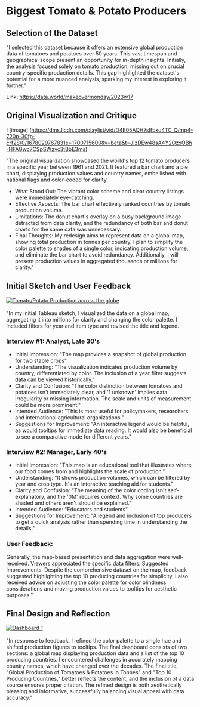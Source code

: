 # Biggest Tomato & Potato Producers

## Selection of the Dataset
"I selected this dataset because it offers an extensive global production data of tomatoes and potatoes over 50 years. This vast timespan and geographical scope present an opportunity for in-depth insights. Initially, the analysis focused solely on tomato production, missing out on crucial country-specific production details. This gap highlighted the dataset's potential for a more nuanced analysis, sparking my interest in exploring it further."

Link: https://data.world/makeovermonday/2023w17

## Original Visualization and Critique
! [image] (https://dms.licdn.com/playlist/vid/D4E05AQH7sBbxu4TC_Q/mp4-720p-30fp-crf28/0/1678029767831e=1700715600&v=beta&t=JIzDEw48sA4Y2OzxOBh-HFAGwc7CSpSWzvc3tBbE3ms)

"The original visualization showcased the world's top 12 tomato producers in a specific year between 1961 and 2021. It featured a bar chart and a pie chart, displaying production values and country names, embellished with national flags and color-coded for clarity.

- What Stood Out: The vibrant color scheme and clear country listings were immediately eye-catching.
- Effective Aspects: The bar chart effectively ranked countries by tomato production volume.
- Limitations: The donut chart's overlay on a busy background image detracted from data clarity, and the redundancy of both bar and donut charts for the same data was unnecessary.
- Final Thoughts: My redesign aims to represent data on a global map, showing total production in tonnes per country. I plan to simplify the color palette to shades of a single color, indicating production volume, and eliminate the bar chart to avoid redundancy. Additionally, I will present production values in aggregated thousands or millions for clarity."


## Initial Sketch and User Feedback

<div class='tableauPlaceholder' id='viz1700093712254' style='position: relative'><noscript><a href='#'><img alt='Tomato&#47;Potato Production across the globe ' src='https:&#47;&#47;public.tableau.com&#47;static&#47;images&#47;As&#47;Assignment4_1_17000934654180&#47;Sheet2&#47;1_rss.png' style='border: none' /></a></noscript><object class='tableauViz'  style='display:none;'><param name='host_url' value='https%3A%2F%2Fpublic.tableau.com%2F' /> <param name='embed_code_version' value='3' /> <param name='site_root' value='' /><param name='name' value='Assignment4_1_17000934654180&#47;Sheet2' /><param name='tabs' value='no' /><param name='toolbar' value='yes' /><param name='static_image' value='https:&#47;&#47;public.tableau.com&#47;static&#47;images&#47;As&#47;Assignment4_1_17000934654180&#47;Sheet2&#47;1.png' /> <param name='animate_transition' value='yes' /><param name='display_static_image' value='yes' /><param name='display_spinner' value='yes' /><param name='display_overlay' value='yes' /><param name='display_count' value='yes' /><param name='language' value='en-US' /><param name='filter' value='publish=yes' /></object></div>                
<script type='text/javascript'>                    
var divElement = document.getElementById('viz1700093712254');                    
var vizElement = divElement.getElementsByTagName('object')[0];                    
vizElement.style.width='100%';
vizElement.style.height=(divElement.offsetWidth*0.75)+'px';                    
var scriptElement = document.createElement('script');                    
scriptElement.src = 'https://public.tableau.com/javascripts/api/viz_v1.js';                    
vizElement.parentNode.insertBefore(scriptElement, vizElement);                
</script>
<br>
"In my initial Tableau sketch, I visualized the data on a global map, aggregating it into millions for clarity and changing the color palette. I included filters for year and item type and revised the title and legend.

### Interview #1: Analyst, Late 30's

- Initial Impression: "The map provides a snapshot of global production for two staple crops"
- Understanding: "The visualization indicates production volume by country, differentiated by color. The inclusion of a year filter suggests data can be viewed historically."
- Clarity and Confusion: "The color distinction between tomatoes and potatoes isn't immediately clear, and '1 unknown' implies data irregularity or missing information. The scale and units of measurement could be more prominent."
- Intended Audience: "This is most useful for policymakers, researchers, and international agricultural organizations."
- Suggestions for Improvement: "An interactive legend would be helpful, as would tooltips for immediate data reading. It would also be beneficial to see a comparative mode for different years."

### Interview #2: Manager, Early 40's

- Initial Impression: "This map is an educational tool that illustrates where our food comes from and highlights the scale of production."
- Understanding: "It shows production volumes, which can be filtered by year and crop type. It's an interactive teaching aid for students."
- Clarity and Confusion: "The meaning of the color coding isn't self-explanatory, and the '0M' requires context. Why some countries are shaded and others aren't should be explained."
- Intended Audience: "Educators and students"
- Suggestions for Improvement: "A legend and inclusion of top producers to get a quick analysis rather than spending time in understanding the details."

### User Feedback: 
Generally, the map-based presentation and data aggregation were well-received. Viewers appreciated the specific data filters.
Suggested Improvements: Despite the comprehensive dataset on the map, feedback suggested highlighting the top 10 producing countries for simplicity. I also received advice on adjusting the color palette for color blindness considerations and moving production values to tooltips for aesthetic purposes."

## Final Design and Reflection

<div class='tableauPlaceholder' id='viz1700097662957' style='position: relative'><noscript><a href='#'><img alt='Dashboard 1 ' src='https:&#47;&#47;public.tableau.com&#47;static&#47;images&#47;R3&#47;R3W3BXCNF&#47;1_rss.png' style='border: none' /></a></noscript><object class='tableauViz'  style='display:none;'><param name='host_url' value='https%3A%2F%2Fpublic.tableau.com%2F' /> <param name='embed_code_version' value='3' /> <param name='path' value='shared&#47;R3W3BXCNF' /> <param name='toolbar' value='yes' /><param name='static_image' value='https:&#47;&#47;public.tableau.com&#47;static&#47;images&#47;R3&#47;R3W3BXCNF&#47;1.png' /> <param name='animate_transition' value='yes' /><param name='display_static_image' value='yes' /><param name='display_spinner' value='yes' /><param name='display_overlay' value='yes' /><param name='display_count' value='yes' /><param name='language' value='en-US' /><param name='filter' value='publish=yes' /></object></div>                
<script type='text/javascript'>                    
  var divElement = document.getElementById('viz1700097662957');                   
  var vizElement = divElement.getElementsByTagName('object')[0];                    
  if ( divElement.offsetWidth > 800 ) { 
    vizElement.style.width='1000px';
    vizElement.style.height='827px';
  } else if ( divElement.offsetWidth > 500 ) { 
    vizElement.style.width='1000px';
    vizElement.style.height='827px';
  } else { vizElement.style.width='100%';
          vizElement.style.height='877px';
         }                     
  var scriptElement = document.createElement('script');                    
  scriptElement.src = 'https://public.tableau.com/javascripts/api/viz_v1.js';                        
  vizElement.parentNode.insertBefore(scriptElement, vizElement);                
</script>

<br>
"In response to feedback, I refined the color palette to a single hue and shifted production figures to tooltips. The final dashboard consists of two sections: a global map displaying production data and a list of the top 10 producing countries. I encountered challenges in accurately mapping country names, which have changed over the decades. The final title, "Global Production of Tomatoes & Potatoes in Tonnes" and "Top 10 Producing Countries," better reflects the content, and the inclusion of a data source ensures proper citation. The refined design is both aesthetically pleasing and informative, successfully balancing visual appeal with data accuracy."
